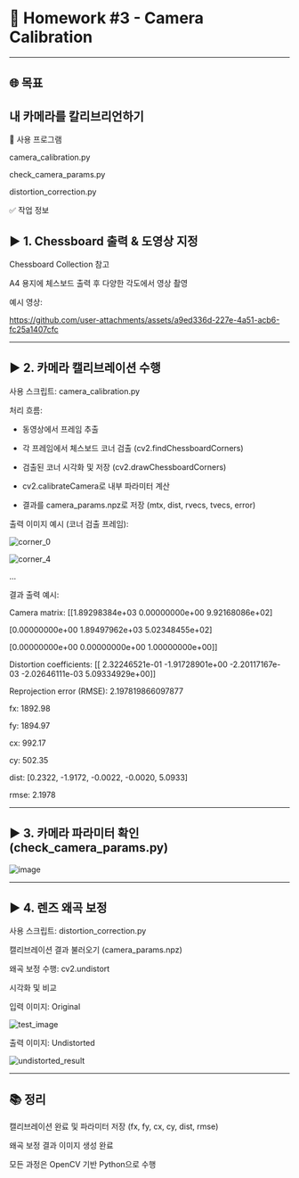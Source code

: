 # 🧮 Homework #3 - Camera Calibration

---

## 🌐 목표

## 내 카메라를 칼리브리언하기


🔧 사용 프로그램

camera_calibration.py

check_camera_params.py

distortion_correction.py

✅ 작업 정보

## ▶ 1. Chessboard 출력 & 도영상 지정

Chessboard Collection 참고

A4 용지에 체스보드 출력 후 다양한 각도에서 영상 촬영

예시 영상: 




https://github.com/user-attachments/assets/a9ed336d-227e-4a51-acb6-fc25a1407cfc



---


## ▶ 2. 카메라 캘리브레이션 수행

사용 스크립트: camera_calibration.py

처리 흐름:

- 동영상에서 프레임 추출

- 각 프레임에서 체스보드 코너 검출 (cv2.findChessboardCorners)

- 검출된 코너 시각화 및 저장 (cv2.drawChessboardCorners)

- cv2.calibrateCamera로 내부 파라미터 계산

- 결과를 camera_params.npz로 저장 (mtx, dist, rvecs, tvecs, error)

출력 이미지 예시 (코너 검출 프레임):



![corner_0](https://github.com/user-attachments/assets/8c34a2b8-303a-4674-904b-19569950df0d)




![corner_4](https://github.com/user-attachments/assets/a180f673-f850-4eca-be38-d8f49fa5f2e0)

...



결과 출력 예시:

Camera matrix:
[[1.89298384e+03 0.00000000e+00 9.92168086e+02]

 [0.00000000e+00 1.89497962e+03 5.02348455e+02]
 
 [0.00000000e+00 0.00000000e+00 1.00000000e+00]]

Distortion coefficients:
[[ 2.32246521e-01 -1.91728901e+00 -2.20117167e-03 -2.02646111e-03 5.09334929e+00]]

Reprojection error (RMSE): 2.197819866097877

fx: 1892.98

fy: 1894.97

cx: 992.17

cy: 502.35

dist: [0.2322, -1.9172, -0.0022, -0.0020, 5.0933]

rmse: 2.1978

---


## ▶ 3. 카메라 파라미터 확인 (check_camera_params.py)



![image](https://github.com/user-attachments/assets/a2b34d19-ec8b-4b20-9bdf-8150ab27e50e)



---



## ▶ 4. 렌즈 왜곡 보정

사용 스크립트: distortion_correction.py

캘리브레이션 결과 불러오기 (camera_params.npz)

왜곡 보정 수행: cv2.undistort

시각화 및 비교

입력 이미지: Original


![test_image](https://github.com/user-attachments/assets/1951c5dc-cbfe-4911-92d5-38d8ec4e090f)




출력 이미지: Undistorted






![undistorted_result](https://github.com/user-attachments/assets/8bb03446-a68d-46ee-bd01-fe217f2bafdf)



---


## 📚 정리

캘리브레이션 완료 및 파라미터 저장 (fx, fy, cx, cy, dist, rmse)

왜곡 보정 결과 이미지 생성 완료

모든 과정은 OpenCV 기반 Python으로 수행



